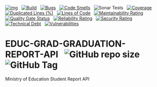 [![img](https://img.shields.io/badge/Lifecycle-Experimental-339999)](https://github.com/bcgov/repomountie/blob/master/doc/lifecycle-badges.md) &nbsp;
[![Build](https://github.com/bcgov/EDUC-GRAD-GRADUATION-REPORT-API/actions/workflows/on.pr.yml/badge.svg)](https://github.com/bcgov/EDUC-GRAD-GRADUATION-REPORT-API/actions/workflows/on.pr.yml) &nbsp;
[![Bugs](https://sonarcloud.io/api/project_badges/measure?project=bcgov_EDUC-GRAD-GRADUATION-REPORT-API&metric=bugs)](https://sonarcloud.io/summary/new_code?id=bcgov_EDUC-GRAD-GRADUATION-REPORT-API) &nbsp;
[![Code Smells](https://sonarcloud.io/api/project_badges/measure?project=bcgov_EDUC-GRAD-GRADUATION-REPORT-API&metric=code_smells)](https://sonarcloud.io/summary/new_code?id=bcgov_EDUC-GRAD-GRADUATION-REPORT-API) &nbsp;
![Sonar Tests](https://img.shields.io/sonar/tests/bcgov_EDUC-GRAD-GRADUATION-REPORT-API?compact_message&server=https%3A%2F%2Fsonarcloud.io) &nbsp;
[![Coverage](https://sonarcloud.io/api/project_badges/measure?project=bcgov_EDUC-GRAD-GRADUATION-REPORT-API&metric=coverage)](https://sonarcloud.io/summary/new_code?id=bcgov_EDUC-GRAD-GRADUATION-REPORT-API) &nbsp;
[![Duplicated Lines (%)](https://sonarcloud.io/api/project_badges/measure?project=bcgov_EDUC-GRAD-GRADUATION-REPORT-API&metric=duplicated_lines_density)](https://sonarcloud.io/summary/new_code?id=bcgov_EDUC-GRAD-GRADUATION-REPORT-API) &nbsp;
[![Lines of Code](https://sonarcloud.io/api/project_badges/measure?project=bcgov_EDUC-GRAD-GRADUATION-REPORT-API&metric=ncloc)](https://sonarcloud.io/summary/new_code?id=bcgov_EDUC-GRAD-GRADUATION-REPORT-API) &nbsp;
[![Maintainability Rating](https://sonarcloud.io/api/project_badges/measure?project=bcgov_EDUC-GRAD-GRADUATION-REPORT-API&metric=sqale_rating)](https://sonarcloud.io/summary/new_code?id=bcgov_EDUC-GRAD-GRADUATION-REPORT-API) &nbsp;
[![Quality Gate Status](https://sonarcloud.io/api/project_badges/measure?project=bcgov_EDUC-GRAD-GRADUATION-REPORT-API&metric=alert_status)](https://sonarcloud.io/summary/new_code?id=bcgov_EDUC-GRAD-GRADUATION-REPORT-API) &nbsp;
[![Reliability Rating](https://sonarcloud.io/api/project_badges/measure?project=bcgov_EDUC-GRAD-GRADUATION-REPORT-API&metric=reliability_rating)](https://sonarcloud.io/summary/new_code?id=bcgov_EDUC-GRAD-GRADUATION-REPORT-API) &nbsp;
[![Security Rating](https://sonarcloud.io/api/project_badges/measure?project=bcgov_EDUC-GRAD-GRADUATION-REPORT-API&metric=security_rating)](https://sonarcloud.io/summary/new_code?id=bcgov_EDUC-GRAD-GRADUATION-REPORT-API) &nbsp;
[![Technical Debt](https://sonarcloud.io/api/project_badges/measure?project=bcgov_EDUC-GRAD-GRADUATION-REPORT-API&metric=sqale_index)](https://sonarcloud.io/summary/new_code?id=bcgov_EDUC-GRAD-GRADUATION-REPORT-API) &nbsp;
[![Vulnerabilities](https://sonarcloud.io/api/project_badges/measure?project=bcgov_EDUC-GRAD-GRADUATION-REPORT-API&metric=vulnerabilities)](https://sonarcloud.io/summary/new_code?id=bcgov_EDUC-GRAD-GRADUATION-REPORT-API) &nbsp;

# EDUC-GRAD-GRADUATION-REPORT-API &nbsp; ![GitHub repo size](https://img.shields.io/github/repo-size/bcgov/EDUC-GRAD-GRADUATION-REPORT-API) ![GitHub Tag](https://img.shields.io/github/v/tag/bcgov/EDUC-GRAD-GRADUATION-REPORT-API)
Ministry of Education Student Report API


